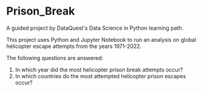 # Prison_Break

A guided project by DataQuest's Data Science in Python learning path. 

This project uses Python and Jupyter Notebook to run an analysis on global helicopter escape attempts from the years 1971-2022.

The following questions are answered:

1. In which year did the most helicopter prison break attempts occur?
2. In which countries do the most attempted helicopter prison escapes occur?
